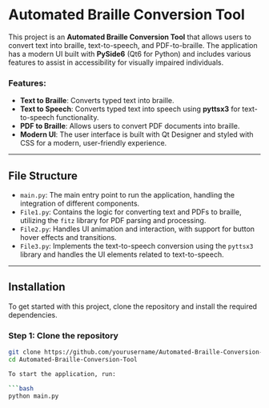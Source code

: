 # Automated Braille Conversion Tool

This project is an **Automated Braille Conversion Tool** that allows users to convert text into braille, text-to-speech, and PDF-to-braille. The application has a modern UI built with **PySide6** (Qt6 for Python) and includes various features to assist in accessibility for visually impaired individuals.

### Features:
- **Text to Braille**: Converts typed text into braille.
- **Text to Speech**: Converts typed text into speech using **pyttsx3** for text-to-speech functionality.
- **PDF to Braille**: Allows users to convert PDF documents into braille.
- **Modern UI**: The user interface is built with Qt Designer and styled with CSS for a modern, user-friendly experience.

---

## File Structure

- `main.py`: The main entry point to run the application, handling the integration of different components.
- `File1.py`: Contains the logic for converting text and PDFs to braille, utilizing the `fitz` library for PDF parsing and processing.
- `File2.py`: Handles UI animation and interaction, with support for button hover effects and transitions.
- `File3.py`: Implements the text-to-speech conversion using the `pyttsx3` library and handles the UI elements related to text-to-speech.

---

## Installation

To get started with this project, clone the repository and install the required dependencies.

### Step 1: Clone the repository

```bash
git clone https://github.com/yourusername/Automated-Braille-Conversion-Tool.git
cd Automated-Braille-Conversion-Tool

To start the application, run:

```bash
python main.py
